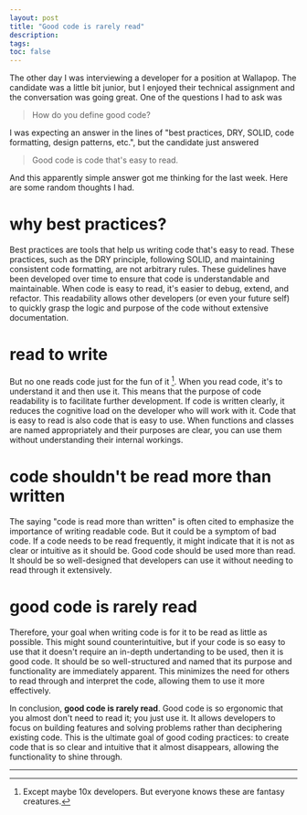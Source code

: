 ```yaml
---
layout: post
title: "Good code is rarely read" 
description:  
tags:
toc: false
---
```



The other day I was interviewing a developer for a position at Wallapop. The candidate was a little bit junior, but I enjoyed their technical assignment and the conversation was going great. One of the questions I had to ask was 

>How do you define good code? 

I was expecting an answer in the lines of "best practices, DRY, SOLID, code formatting, design patterns, etc.", but the candidate just answered

>Good code is code that's easy to read.

And this apparently simple answer got me thinking for the last week. Here are some random thoughts I had.

# why best practices?

Best practices are tools that help us writing code that's easy to read. These practices, such as the DRY principle, following SOLID, and maintaining consistent code formatting, are not arbitrary rules. These guidelines have been developed over time to ensure that code is understandable and maintainable. When code is easy to read, it's easier to debug, extend, and refactor. This readability allows other developers (or even your future self) to quickly grasp the logic and purpose of the code without extensive documentation.

# read to write

But no one reads code just for the fun of it [^1]. When you read code, it's to understand it and then use it. This means that the purpose of code readability is to facilitate further development. If code is written clearly, it reduces the cognitive load on the developer who will work with it. Code that is easy to read is also code that is easy to use. When functions and classes are named appropriately and their purposes are clear, you can use them without understanding their internal workings.

# code shouldn't be read more than written

The saying "code is read more than written" is often cited to emphasize the importance of writing readable code. But it could be a symptom of bad code. If a code needs to be read frequently, it might indicate that it is not as clear or intuitive as it should be. Good code should be used more than read. It should be so well-designed that developers can use it without needing to read through it extensively.


# good code is rarely read

Therefore, your goal when writing code is for it to be read as little as possible. This might sound counterintuitive, but if your code is so easy to use that it doesn't require an in-depth undertanding to be used, then it is good code. It should be so well-structured and named that its purpose and functionality are immediately apparent. This minimizes the need for others to read through and interpret the code, allowing them to use it more effectively.

In conclusion, **good code is rarely read**. Good code is so ergonomic that you almost don't need to read it; you just use it. It allows developers to focus on building features and solving problems rather than deciphering existing code. This is the ultimate goal of good coding practices: to create code that is so clear and intuitive that it almost disappears, allowing the functionality to shine through.

---

[^1]: Except maybe 10x developers. But everyone knows these are fantasy creatures.